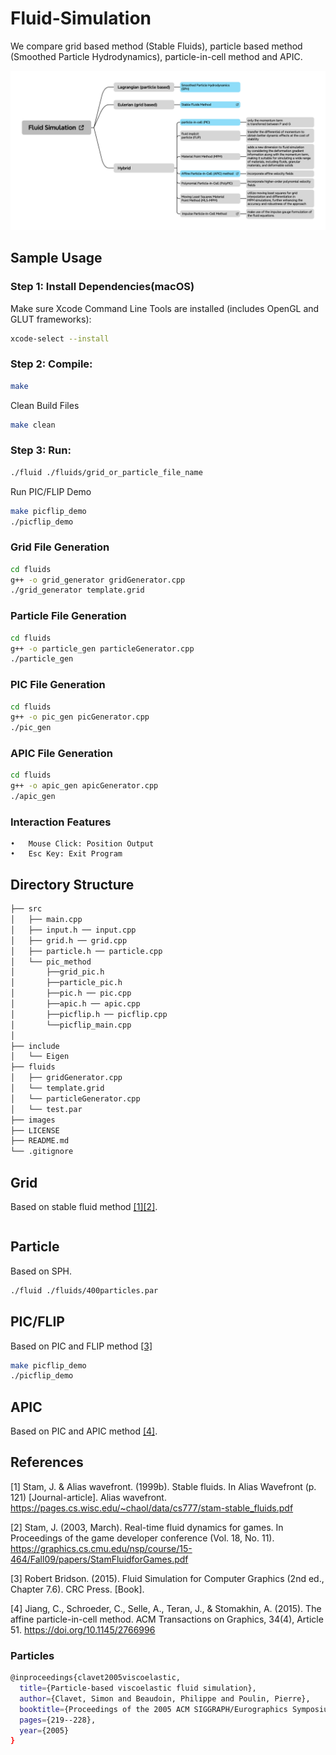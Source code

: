 # Fluid-Simulation
We compare grid based method (Stable Fluids), particle based method (Smoothed Particle Hydrodynamics), particle-in-cell method and APIC.

![fluid simualtion methods](/images/fluid_simulation_methods.png)

## Sample Usage

### Step 1: Install Dependencies(macOS)
Make sure Xcode Command Line Tools are installed (includes OpenGL and GLUT frameworks):

```bash
xcode-select --install
```
### Step 2: Compile:
```bash
make
```
Clean Build Files
```bash
make clean
```
### Step 3: Run:
```bash
./fluid ./fluids/grid_or_particle_file_name
```
Run PIC/FLIP Demo
```bash
make picflip_demo
./picflip_demo
```
### Grid File Generation
```bash
cd fluids
g++ -o grid_generator gridGenerator.cpp
./grid_generator template.grid
```
### Particle File Generation
```bash
cd fluids
g++ -o particle_gen particleGenerator.cpp
./particle_gen
```
### PIC File Generation
```bash
cd fluids
g++ -o pic_gen picGenerator.cpp
./pic_gen
```
### APIC File Generation
```bash
cd fluids
g++ -o apic_gen apicGenerator.cpp
./apic_gen
```
### Interaction Features
	•	Mouse Click: Position Output
	•	Esc Key: Exit Program
## Directory Structure
```bash
├── src
│   ├── main.cpp
│   ├── input.h ── input.cpp
│   ├── grid.h ── grid.cpp
│   ├── particle.h ── particle.cpp
│   └── pic_method
│       ├──grid_pic.h
│       ├──particle_pic.h
│       ├──pic.h ── pic.cpp
│       ├──apic.h ── apic.cpp
│       ├──picflip.h ── picflip.cpp
│       └──picflip_main.cpp
│
├── include
│   └── Eigen
├── fluids
│   ├── gridGenerator.cpp
│   └── template.grid
│   └── particleGenerator.cpp
│   └── test.par
├── images
├── LICENSE
├── README.md
└── .gitignore
```

## Grid
Based on stable fluid method [[1]](#1)[[2]](#2).
```bash

```

## Particle
Based on SPH.
```bash
./fluid ./fluids/400particles.par
```
## PIC/FLIP
Based on PIC and FLIP method [[3]](#3)
```bash
make picflip_demo
./picflip_demo
```


## APIC
Based on PIC and APIC method [[4]](#4).

## References
<a id="1">[1]</a> 
Stam, J. & Alias wavefront. (1999b). Stable fluids. In Alias Wavefront (p. 121) [Journal-article]. Alias wavefront. https://pages.cs.wisc.edu/~chaol/data/cs777/stam-stable_fluids.pdf

<a id="1">[2]</a> 
Stam, J. (2003, March). Real-time fluid dynamics for games. In Proceedings of the game developer conference (Vol. 18, No. 11). https://graphics.cs.cmu.edu/nsp/course/15-464/Fall09/papers/StamFluidforGames.pdf 

<a id="3">[3]</a> 
Robert Bridson. (2015). Fluid Simulation for Computer Graphics (2nd ed., Chapter 7.6). CRC Press. [Book]. 

<a id="4">[4]</a>
Jiang, C., Schroeder, C., Selle, A., Teran, J., & Stomakhin, A. (2015). The affine particle-in-cell method. ACM Transactions on Graphics, 34(4), Article 51. https://doi.org/10.1145/2766996


### Particles
```bash
@inproceedings{clavet2005viscoelastic,
  title={Particle-based viscoelastic fluid simulation},
  author={Clavet, Simon and Beaudoin, Philippe and Poulin, Pierre},
  booktitle={Proceedings of the 2005 ACM SIGGRAPH/Eurographics Symposium on Computer Animation},
  pages={219--228},
  year={2005}
}
```